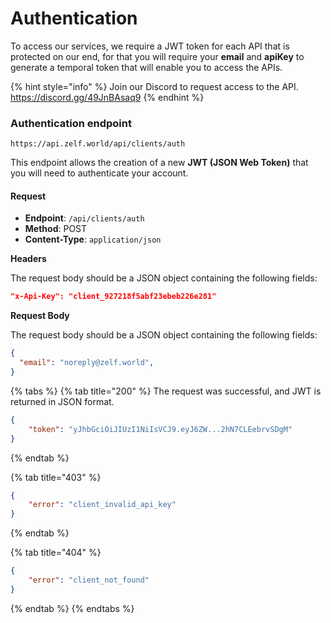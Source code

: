 # Authentication

To access our services, we require a JWT token for each API that is protected on our end, for that you will require your **email** and **apiKey** to generate a temporal token that will enable you to access the APIs.

{% hint style="info" %}
Join our Discord to request access to the API. <https://discord.gg/49JnBAsaq9>
{% endhint %}

### Authentication endpoint

```
https://api.zelf.world/api/clients/auth
```

This endpoint allows the creation of a new **JWT (JSON Web Token)** that you will need to authenticate your account.

#### Request

* **Endpoint**: `/api/clients/auth`
* **Method**: POST
* **Content-Type**: `application/json`

**Headers**

The request body should be a JSON object containing the following fields:

```json
"x-Api-Key": "client_927218f5abf23ebeb226e281"
```

**Request Body**

The request body should be a JSON object containing the following fields:

```json
{
  "email": "noreply@zelf.world",
}
```

{% tabs %}
{% tab title="200" %}
The request was successful, and JWT is returned in JSON format.

```json
{
    "token": "yJhbGciOiJIUzI1NiIsVCJ9.eyJ6ZW...2hN7CLEebrvSDgM"
}
```

{% endtab %}

{% tab title="403" %}

```json
{
    "error": "client_invalid_api_key"
}
```

{% endtab %}

{% tab title="404" %}

```json
{
    "error": "client_not_found"
}
```

{% endtab %}
{% endtabs %}
